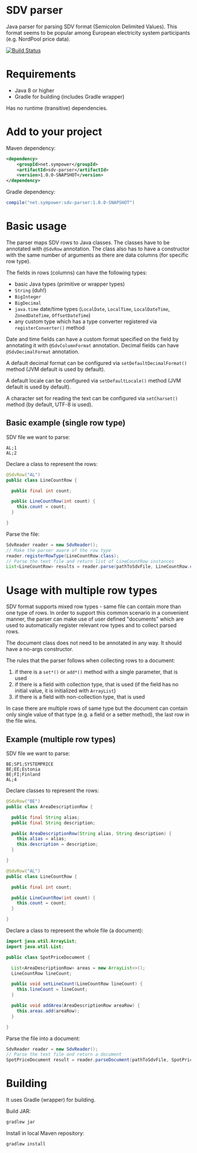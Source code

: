 # SDV parser
Java parser for parsing SDV format (Semicolon Delimited Values).
This format seems to be popular among European electricity system participants (e.g. NordPool price data).

[![Build Status](https://travis-ci.org/nemecec/sdv-parser.svg?branch=master)](https://travis-ci.org/nemecec/sdv-parser)

# Requirements

* Java 8 or higher
* Gradle for building (includes Gradle wrapper)

Has no runtime (transitive) dependencies.

# Add to your project

Maven dependency:
```xml
<dependency>
    <groupId>net.sympower</groupId>
    <artifactId>sdv-parser</artifactId>
    <version>1.0.0-SNAPSHOT</version>
</dependency>
```

Gradle dependency:
```gradle
compile("net.sympower:sdv-parser:1.0.0-SNAPSHOT")
```

# Basic usage

The parser maps SDV rows to Java classes. The classes have to be annotated with `@SdvRow` annotation.
The class also has to have a constructor with the same number of arguments as there are data columns
(for specific row type).

The fields in rows (columns) can have the following types:

 * basic Java types (primitive or wrapper types)
 * `String` (duh!)
 * `BigInteger`
 * `BigDecimal`
 * `java.time` date/time types (`LocalDate`, `LocalTime`, `LocalDateTime`, `ZonedDateTime`, `OffsetDateTime`)
 * any custom type which has a type converter registered via `registerConverter()` method

Date and time fields can have a custom format specified on the field by annotating it with `@SdvColumnFormat` annotation.
Decimal fields can have `@SdvDecimalFormat` annotation.

A default decimal format can be configured via `setDefaultDecimalFormat()` method (JVM default is used by default).

A default locale can be configured via `setDefaultLocale()` method (JVM default is used by default).

A character set for reading the text can be configured via `setCharset()` method (by default, UTF-8 is used).

## Basic example (single row type)

SDV file we want to parse:
```
AL;1
AL;2
```

Declare a class to represent the rows:
```java
@SdvRow("AL")
public class LineCountRow {

  public final int count;

  public LineCountRow(int count) {
    this.count = count;
  }

}
```

Parse the file:
```java
SdvReader reader = new SdvReader();
// Make the parser aware of the row type
reader.registerRowType(LineCountRow.class);
// Parse the text file and return list of LineCountRow instances
List<LineCountRow> results = reader.parse(pathToSdvFile, LineCountRow.class);
```

# Usage with multiple row types

SDV format supports mixed row types - same file can contain more than one type of rows.
In order to support this common scenario in a convenient manner, the parser can make use of user
defined "documents" which are used to automatically register relevant row types and to collect parsed rows.

The document class does not need to be annotated in any way. It should have a no-args constructor.

The rules that the parser follows when collecting rows to a document:

1. if there is a `set*()` or `add*()` method with a single parameter, that is used
1. if there is a field with collection type, that is used (if the field has no initial value, it is initialized with `ArrayList`)
1. if there is a field with non-collection type, that is used

In case there are multiple rows of same type but the document can contain only single value of that type
(e.g. a field or a setter method), the last row in the file wins.

## Example (multiple row types)

SDV file we want to parse:
```
BE;SP1;SYSTEMPRICE
BE;EE;Estonia
BE;FI;Finland
AL;4
```

Declare classes to represent the rows:
```java
@SdvRow("BE")
public class AreaDescriptionRow {

  public final String alias;
  public final String description;

  public AreaDescriptionRow(String alias, String description) {
    this.alias = alias;
    this.description = description;
  }

}

@SdvRow("AL")
public class LineCountRow {

  public final int count;

  public LineCountRow(int count) {
    this.count = count;
  }

}
```

Declare a class to represent the whole file (a document):
```java
import java.util.ArrayList;
import java.util.List;

public class SpotPriceDocument {

  List<AreaDescriptionRow> areas = new ArrayList<>();
  LineCountRow lineCount;

  public void setLineCount(LineCountRow lineCount) {
    this.lineCount = lineCount;
  }

  public void addArea(AreaDescriptionRow areaRow) {
    this.areas.add(areaRow);
  }

}
```

Parse the file into a document:
```java
SdvReader reader = new SdvReader();
// Parse the text file and return a document
SpotPriceDocument result = reader.parseDocument(pathToSdvFile, SpotPriceDocument.class);
```

# Building

It uses Gradle (wrapper) for building.

Build JAR:
```bash
gradlew jar
```

Install in local Maven repository:
```bash
gradlew install
```
